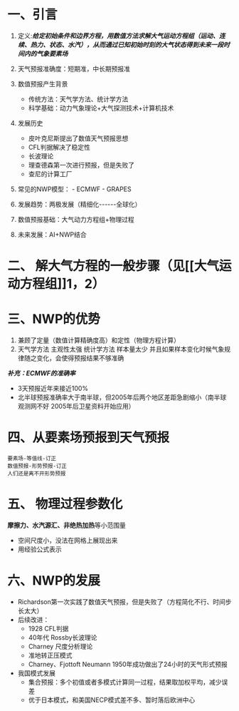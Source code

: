 # 一、引言
1. 定义:***给定初始条件和边界方程，用数值方法求解大气运动方程组（运动、连续、热力、状态、水汽），从而通过已知初始时刻的大气状态得到未来一段时间内的气象要素场***

3. 天气预报准确度：短期准，中长期预报准
4. 数值预报产生背景
	- 传统方法：天气学方法、统计学方法
	- 科学基础：动力气象理论+大气探测技术+计算机技术
5. 发展历史
	- 皮叶克尼斯提出了数值天气预报思想
	- CFL判据解决了稳定性
	- 长波理论
	- 理查德森第一次进行预报，但是失败了
	- 查尼的计算工厂
6. 常见的NWP模型：
		- ECMWF
		- GRAPES
7. 发展趋势：两极发展（精细化------全球化）
8. 数值预报基础：大气动力方程组+物理过程
9. 未来发展：AI+NWP结合
# 二、 解大气方程的一般步骤（见[[大气运动方程组]]1，2）
# 三、NWP的优势
1. 兼顾了定量（数值计算精确度高）和定性（物理方程计算）
2. 天气学方法 主观性太强 统计学方法 样本量太少 并且如果样本变化时候气象规律随之变化，会使得预报结果不够准确


***补充：ECMWF的准确率***
- 3天预报近年来接近100%
- 北半球预报准确率大于南半球，但2005年后两个地区差距急剧缩小（南半球观测网不好 2005年后卫星资料开始应用）


# 四、从要素场预报到天气预报
	要素场-等值线-订正
	数值预报-形势预报-订正
	人们还是离不开形势预报
# 五、 物理过程参数化
**摩擦力、水汽源汇、非绝热加热**等小范围量
- 空间尺度小，没法在网格上展现出来
- 用经验公式表示

# 六、NWP的发展
- Richardson第一次实践了数值天气预报，但是失败了（方程简化不行、时间步长太大）
- 后续改进：
	- 1928 CFL判据
	- 40年代 Rossby长波理论
	- Charney 尺度分析理论
	- 准地转正压模式
	- Charney、Fjottoft Neumann 1950年成功做出了24小时的天气形式预报
- 我国模式发展
	- 集合预报：多个初值或者多模式计算同一过程，结果取加权平均，减少误差
	- 优于日本模式，和美国NECP模式差不多、暂时落后欧洲中心
